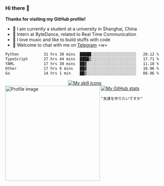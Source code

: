### Hi there 👋

**Thanks for visiting my GitHub profile!**

- 📖 I am currently a student at a university in Shanghai, China
- 💼 Intern at ByteDance, related to Real Time Communication
- 🎹 I love music and like to build stuffs with code
- 💬 Welcome to chat with me on [Telegram](https://t.me/ReekyStive) =w=

<!--START_SECTION:waka-->

```txt
Python           31 hrs 30 mins  █████░░░░░░░░░░░░░░░░░░░░   20.12 %
TypeScript       27 hrs 44 mins  ████▒░░░░░░░░░░░░░░░░░░░░   17.71 %
YAML             17 hrs 30 mins  ██▓░░░░░░░░░░░░░░░░░░░░░░   11.18 %
Other            17 hrs 9 mins   ██▓░░░░░░░░░░░░░░░░░░░░░░   10.96 %
Go               14 hrs 1 min    ██▒░░░░░░░░░░░░░░░░░░░░░░   08.96 %
```

<!--END_SECTION:waka-->

<div align="center">
  <a href="#">
    <img alt="My skill icons"
         src="https://skillicons.dev/icons?i=c,cpp,py,js,ts,go,kotlin,html,css,nodejs,deno,vue,electron,express,md,regex,bash,docker,kubernetes,git,linux,vim,vscode,nginx,mongodb,postgres,aws,azure,gcp,cloudflare,arduino,fastapi,selenium,flutter,tensorflow,pytorch,github,gitlab,figma,blender,ableton,ae,au,ps,ai" />
  </a>
</div>

<div align="left">
  <a href="#">
    <img width="300px" align="left" alt="Profile image"
         src="https://user-images.githubusercontent.com/26853900/153685219-56022f94-a2ba-4e10-bf61-34213161ba00.png" />
  </a>
</div>

<div>
  <a href="#">
    <img alt="My GitHub stats"
         src="https://github-readme-stats.vercel.app/api?username=reekystive&include_all_commits=true&show_icons=true&hide_rank=true" />
  </a>
</div>

`"友達を作りたいですか"`
